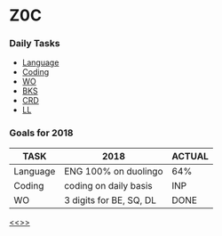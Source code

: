 
Z0C
======

### Daily Tasks

* [Language](https://github.com/ttltrk/ELSE/blob/master/LAN/ENG/LAN.MD)
* [Coding](https://github.com/ttltrk/PRG/blob/master/CODING.MD)
* [WO](https://github.com/ttltrk/ELSE/blob/master/PWR/PWR.MD) 
* [BKS](https://github.com/ttltrk/BKS/blob/master/README.MD)
* [CRD](https://github.com/ttltrk/ELSE/blob/master/CRD/DIV/CRD.MD)
* [LL](https://github.com/ttltrk/ELSE/blob/master/LL/LifeList.MD)

### Goals for 2018

|TASK|2018|ACTUAL|
|---|----|----|
|Language|ENG 100% on duolingo|64%|
|Coding |coding on daily basis|INP|
|WO|3 digits for BE, SQ, DL|DONE|

[<<>>](http://ttltrk.net/)
